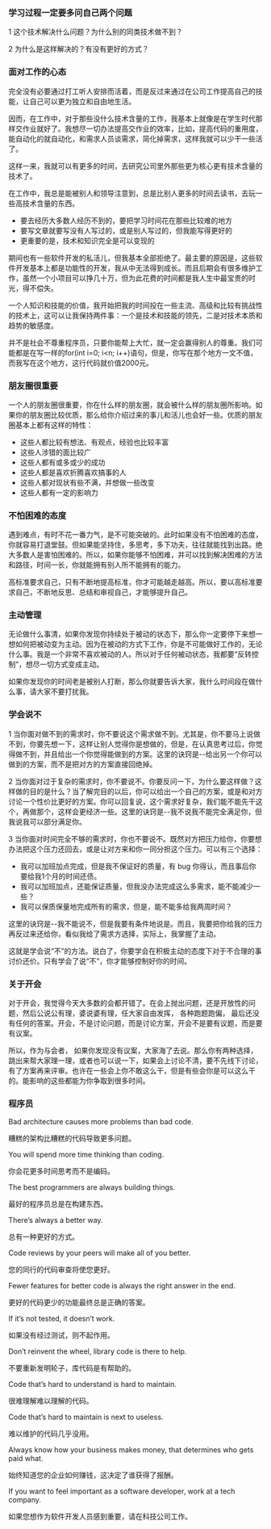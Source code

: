 ### 学习过程一定要多问自己两个问题

1 这个技术解决什么问题？为什么别的同类技术做不到？

2 为什么是这样解决的？有没有更好的方式？

### 面对工作的心态

完全没有必要通过打工听人安排而活着，而是反过来通过在公司工作提高自己的技能，让自己可以更为独立和自由地生活。

因而，在工作中，对于那些没什么技术含量的工作，我基本上就像是在学生时代那样交作业就好了。我想尽一切办法提高交作业的效率，比如，提高代码的重用度，能自动化的就自动化，和需求人员谈需求，简化掉需求，这样我就可以少干一些活了。

这样一来，我就可以有更多的时间，去研究公司里外那些更为核心更有技术含量的技术了。

在工作中，我总是能被别人和领导注意到，总是比别人更多的时间去读书，去玩一些高技术含量的东西。

- 要去经历大多数人经历不到的，要把学习时间花在那些比较难的地方
- 要写文章就要写没有人写过的，或是别人写过的，但我能写得更好的
- 更重要的是，技术和知识完全是可以变现的

期间也有一些软件开发的私活儿，但我基本全部拒绝了。最主要的原因是，这些软件开发基本上都是功能性的开发，我从中无法得到成长。而且后期会有很多维护工作，虽然一个小项目可以挣几十万，但为此花费的时间都是我人生中最宝贵的时光，得不偿失。

一个人知识和技能的价值，我开始把我的时间投在一些主流、高级和比较有挑战性的技术上，这可以让我保持两件事：一个是技术和技能的领先，二是对技术本质和趋势的敏感度。

并不是社会不尊重程序员，只要你能帮上大忙，就一定会赢得别人的尊重。我们可能都是在写一样的for(int i=0; i<n; i++)语句，但是，你写在那个地方一文不值，而我写在这个地方，这行代码就价值2000元。

### 朋友圈很重要

一个人的朋友圈很重要，你在什么样的朋友圈，就会被什么样的朋友圈所影响。如果你的朋友圈比较优质，那么给你介绍过来的事儿和活儿也会好一些。优质的朋友圈基本上都有这样的特性：

- 这些人都比较有想法、有观点，经验也比较丰富
- 这些人涉猎的面比较广
- 这些人都有或多或少的成功
- 这些人都是喜欢折腾喜欢搞事的人
- 这些人都对现状有些不满，并想做一些改变
- 这些人都有一定的影响力

### 不怕困难的态度

遇到难点，有时不花一番力气，是不可能突破的。此时如果没有不怕困难的态度，你就容易打退堂鼓。但如果能坚持住，多思考，多下功夫，往往就能找到出路。绝大多数人是害怕困难的。所以，如果你能够不怕困难，并可以找到解决困难的方法和路径，时间一长，你就能拥有别人所不能拥有的能力。

高标准要求自己，只有不断地提高标准，你才可能越走越高。所以，要以高标准要求自己，不断地反思、总结和审视自己，才能够提升自己。

### 主动管理

无论做什么事清，如果你发现你持续处于被动的状态下，那么你一定要停下来想一想如何把被动变为主动。因为在被动的方式下工作，你是不可能做好工作的，无论什么事。我是一个非常不喜欢被动的人。所以对于任何被动状态，我都要“反转控制”，想尽一切方式变成主动。

如果你发现你的时间老是被别人打断，那么你就要告诉大家，我什么时间段在做什么事，请大家不要打扰我。

### 学会说不

1 当你面对做不到的需求时，你不要说这个需求做不到。尤其是，你不要马上说做不到，你要先想一下，这样让别人觉得你是想做的，但是，在认真思考过后，你觉得做不到，并且给出一个你觉得能做到的方案。这里的诀窍是--给出另一个你可以做到的方案，而不是把对方的方案直接回绝掉。

2 当你面对过于复杂的需求时，你不要说不。你要反问一下，为什么要这样做？这样做的目的是什么？当了解完目的以后，你可以给出一个自己的方案，或是和对方讨论一个性价比更好的方案。你可以回复说，这个需求好复杂，我们能不能先干这个，再做那个，这样会更经济一些。这里的诀窍是--我不说我不能完全满足你，但我说我可以部分满足你。

3 当你面对时间完全不够的需求时，你也不要说不。既然对方把压力给你，你要想办法把这个压力还回去，或是让对方来和你一同分担这个压力。可以有三个选择：

- 我可以加班加点完成，但是我不保证好的质量，有 bug 你得认，而且事后你要给我1个月的时间还债。
- 我可以加班加点，还能保证质量，但我没办法完成这么多需求，能不能减少一些？
- 我可以保质保量地完成所有的需求，但是，能不能多给我两周时间？

这里的诀窍是--我不能说不，但是我要有条件地说是。而且，我要把你给我的压力再反过来还给你，看似我给了需求方选择，实际上，我掌握了主动。

这就是学会说“不”的方法。说白了，你要学会在积极主动的态度下对于不合理的事讨价还价。只有学会了说“不”，你才能够控制好你的时间。

### 关于开会

对于开会，我觉得今天大多数的会都开错了。在会上抛出问题，还是开放性的问题，然后公说公有理，婆说婆有理，任大家自由发挥， 各种跑题跑偏， 最后还没有任何的答案。开会，不是讨论问题，而是讨论方案，开会不是要有议题，而是要有议案。

所以，作为与会者， 如果你发现没有议案，大家海了去说。那么你有两种选择， 跳出来帮大家理一理，或者也可以说一下，如果会上讨论不清，要不先线下讨论，有了方案再来评审。也许在一些会上你不敢这么干，但是有些会你是可以这么干的。能影响的这些都能为你争取到很多时间。

### 程序员

Bad architecture causes more problems than bad code.

糟糕的架构比糟糕的代码导致更多问题。

You will spend more time thinking than coding.

你会花更多时间思考而不是编码。

The best programmers are always building things.

最好的程序员总是在构建东西。

There’s always a better way.

总有一种更好的方式。

Code reviews by your peers will make all of you better.

您的同行的代码审查将使您更好。

Fewer features for better code is always the right answer in the end.

更好的代码更少的功能最终总是正确的答案。

If it’s not tested, it doesn’t work.

如果没有经过测试，则不起作用。

Don’t reinvent the wheel, library code is there to help.

不要重新发明轮子，库代码是有帮助的。

Code that’s hard to understand is hard to maintain.

很难理解难以理解的代码。

Code that’s hard to maintain is next to useless.

难以维护的代码几乎没用。

Always know how your business makes money, that determines who gets paid what.

始终知道您的企业如何赚钱，这决定了谁获得了报酬。

If you want to feel important as a software developer, work at a tech company.

如果您想作为软件开发人员感到重要，请在科技公司工作。
